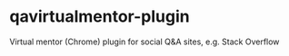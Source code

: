 # qavirtualmentor-plugin
Virtual mentor (Chrome) plugin for social Q&amp;A sites, e.g. Stack Overflow
